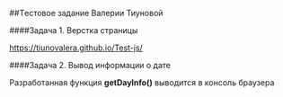 ##Tестовое задание Валерии Тиуновой

####Задача 1. Верстка страницы


https://tiunovalera.github.io/Test-js/

####Задача 2. Вывод информации о дате


Разработанная функция **getDayInfo()** выводится в консоль браузера
